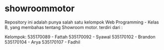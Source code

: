 # showroommotor

Repository ini adalah punya salah satu kelompok Web Programming - Kelas B, 
yang membahas tentang Showroom motor.
terdiri dari :

Kelompok:
535170089 - Fattah
535170092 - Syawal
535170102 - Brandon
535170104 - Arya
535170107 - Fadhil